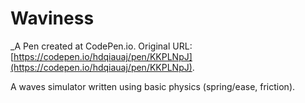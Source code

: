 # Waviness
 _A Pen created at CodePen.io. Original URL: [https://codepen.io/hdqiauaj/pen/KKPLNpJ](https://codepen.io/hdqiauaj/pen/KKPLNpJ).

 A waves simulator written using basic physics (spring/ease, friction).